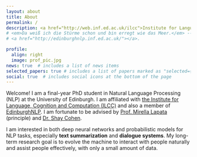 ```yaml
---
layout: about
title: About
permalink: /
description: <a href="http://web.inf.ed.ac.uk/ilcc">Institute for Language, Cognition and Computation</a> • <a href="https://www.ed.ac.uk/informatics"> School of Informatics</a> • <a href="https://www.ed.ac.uk">University of Edinburgh</a>
# <em>Da weiß ich die Stürme schon und bin erregt wie das Meer.</em> -- <em>Vorgefühl</em>, Rainer Maria Rilke
# <a href="http://edinburghnlp.inf.ed.ac.uk/"></a>. 

profile:
  align: right
  image: prof_pic.jpg
news: true  # includes a list of news items
selected_papers: true # includes a list of papers marked as "selected={true}"
social: true  # includes social icons at the bottom of the page
---
```


Welcome! I am a final-year PhD student in Natural Language Processing (NLP) at the University of Edinburgh. I am affiliated with [the Institute for Language, Cognition and Computation (ILCC)](http://web.inf.ed.ac.uk/ilcc) and also a member of [EdinburghNLP](http://edinburghnlp.inf.ed.ac.uk/). I am fortunate to be advised by [Prof. Mirella Lapata](http://homepages.inf.ed.ac.uk/mlap/) (principle) and [Dr. Shay Cohen](http://homepages.inf.ed.ac.uk/scohen/).

I am interested in both deep neural networks and probabilistic models for NLP tasks, especially **text summarization** and **dialogue systems**. My long-term research goal is to evolve the machine to interact with people naturally and assist people effectively, with only a small amount of data. 